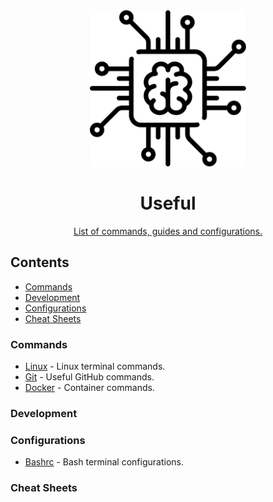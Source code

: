 <div align="center">
<img width="250" height="250" src="images/chip.svg" alt="Awesome">
	<h1>Useful</h1>
	<p>
		<a href="https://www.patreon.com/sindresorhus">List of commands, guides and configurations.</a>
	</p>
</div>

## Contents

-   [Commands](#commands)
-   [Development](#development)
-   [Configurations](#configurations)
-   [Cheat Sheets](#computer-science)

### Commands

-   [Linux](https://github.com/heofs/Useful/tree/master/Commands/Linux.md#readme) - Linux terminal commands.
-   [Git](https://github.com/heofs/Useful/tree/master/Commands/Git.md#readme) - Useful GitHub commands.
-   [Docker](https://github.com/heofs/Useful/tree/master/Commands/Docker.md#readme) - Container commands.

### Development

### Configurations

-   [Bashrc](https://github.com/heofs/Useful/tree/master/Configurations/Bashrc-config.md#readme) - Bash terminal configurations.

### Cheat Sheets
